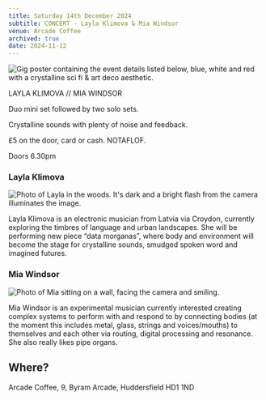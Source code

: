 ```yaml
---
title: Saturday 14th December 2024
subtitle: CONCERT - Layla Klimova & Mia Windsor
venue: Arcade Coffee
archived: true
date: 2024-11-12
---
```


![Gig poster containing the event details listed below, blue, white and red with a crystalline sci fi & art deco aesthetic.](/assets/layla-mia-poster.jpg)

LAYLA KLIMOVA // MIA WINDSOR

Duo mini set followed by two solo sets.

Crystalline sounds with plenty of noise and feedback.

£5 on the door, card or cash. NOTAFLOF.

Doors 6.30pm

### Layla Klimova

![Photo of Layla in the woods. It's dark and a bright flash from the camera illuminates the image.](/assets/layla.jpg)

Layla Klimova is an electronic musician from Latvia via Croydon, currently exploring the timbres of language and urban landscapes. She will be performing new piece “data morganas”, where body and environment will become the stage for crystalline sounds, smudged spoken word and imagined futures.

### Mia Windsor

![Photo of Mia sitting on a wall, facing the camera and smiling.](/assets/mia.jpg)

Mia Windsor is an experimental musician currently interested creating complex systems to perform with and respond to by connecting bodies (at the moment this includes metal, glass, strings and voices/mouths) to themselves and each other via routing, digital processing and resonance. She also really likes pipe organs.

## Where?

Arcade Coffee, 9, Byram Arcade, Huddersfield HD1 1ND
